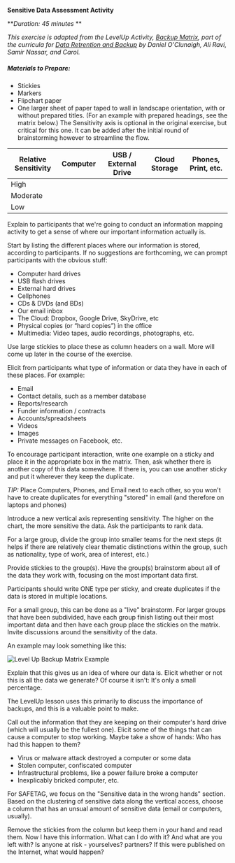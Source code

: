 **Sensitive Data Assessment Activity**

**_Duration: 45 minutes_	**

*This exercise is adapted from the LevelUp Activity, [Backup Matrix](https://www.level-up.cc/leading-trainings/training-curriculum/activity/backup-matrix), part of the curricula for [Data Retrention and Backup](https://www.level-up.cc/leading-trainings/training-curriculum/data-retention-and-backup) by Daniel O'Clunaigh, Ali Ravi, Samir Nassar, and Carol.*

##### Materials to Prepare:

  * Stickies
  * Markers
  * Flipchart paper
  * One larger sheet of paper taped to wall in landscape orientation, with or without prepared titles. (For an example with prepared headings, see the matrix below.) The Sensitivity axis is optional in the original exercise, but critical for this one. It can be added after the initial round of brainstorming however to streamline the flow.

|Relative Sensitivity|Computer|USB / External Drive|Cloud Storage|Phones, Print, etc.|
|--------------------|--------|--------------------|-------------|-------------------|
|High|||||
|Moderate|||||
|Low|||||

Explain to participants that we're going to conduct an information mapping activity to get a sense of where our important information actually is.

Start by listing the different places where our information is stored, according to participants. If no suggestions are forthcoming, we can prompt participants with the obvious stuff:

 * Computer hard drives
 * USB flash drives
 * External hard drives
 * Cellphones
 * CDs & DVDs (and BDs)
 * Our email inbox
 * The Cloud: Dropbox, Google Drive, SkyDrive, etc
 * Physical copies (or “hard copies”) in the office
 * Multimedia: Video tapes, audio recordings, photographs, etc.

Use large stickies to place these as column headers on a wall.  More will come up later in the course of the exercise.

Elicit from participants what type of information or data they have in each of these places. For example:

* Email
* Contact details, such as a member database
* Reports/research
* Funder information / contracts
* Accounts/spreadsheets
* Videos
* Images
* Private messages on Facebook, etc.

To encourage participant interaction, write one example on a sticky and place it in the appropriate box in the matrix. Then, ask whether there is another copy of this data somewhere. If there is, you can use another sticky and put it wherever they keep the duplicate. 

*TIP:* Place Computers, Phones, and Email next to each other, so you won't have to create duplicates for everything "stored" in email (and therefore on laptops and phones)

Introduce a new vertical axis representing sensitivity. The higher on the chart, the more sensitive the data.  Ask the participants to rank data.

For a large group, divide the group into smaller teams for the next steps (it helps if there are relatively clear thematic distinctions within the group, such as nationality, type of work, area of interest, etc.)

Provide stickies to the group(s).  Have the group(s) brainstorm about all of the data they work with, focusing on the most important data first.

Participants should write ONE type per sticky, and create duplicates if the data is stored in multiple locations.

For a small group, this can be done as a "live" brainstorm.  For larger groups that have been subdivided, have each group finish listing out their most important data and then have each group place the stickies on the matrix.  Invite discussions around the sensitivity of the data.

An example may look something like this:

![Level Up Backup Matrix Example](en/adids/data_assessment/backup-matrix-example.png)

Explain that this gives us an idea of where our data is. Elicit whether or not this is all the data we generate? Of course it isn't: It's only a small percentage.

The LevelUp lesson uses this primarily to discuss the importance of backups, and this is a valuable point to make.

Call out the information that they are keeping on their computer's hard drive (which will usually be the fullest one). Elicit some of the things that can cause a computer to stop working. Maybe take a show of hands: Who has had this happen to them?

 * Virus or malware attack destroyed a computer or some data
 * Stolen computer, confiscated computer
 * Infrastructural problems, like a power failure broke a computer
 * Inexplicably bricked computer, etc.

For SAFETAG, we focus on the "Sensitive data in the wrong hands" section.  Based on the clustering of sensitive data along the vertical access, choose a column that has an unsual amount of sensitive data (email or computers, usually).  

Remove the stickies from the column but keep them in your hand and read them. Now I have this information. What can I do with it? And what are you left with?  Is anyone at risk - yourselves? partners?  If this were published on the Internet, what would happen?
